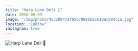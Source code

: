 ```yaml
---
title: "Harp Lane Deli 🌯"
date: 2016-05-09
image: "/img/photo/453c8047af0567888bb5c610ac59dc1a.jpg"
location: "Ludlow"
instagram: true
---
```


![Harp Lane Deli 🌯](/img/photo/453c8047af0567888bb5c610ac59dc1a.jpg)
